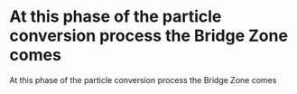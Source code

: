 # At this phase of the particle conversion process the Bridge Zone comes

At this phase of the particle conversion process the Bridge Zone comes